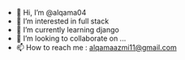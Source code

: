 - 👋 Hi, I’m @alqama04
- 👀 I’m interested in full stack
- 🌱 I’m currently learning django
- 💞️ I’m looking to collaborate on ...
- 📫 How to reach me : alqamaazmi11@gmail.com

<!---
alqama04/alqama04 is a ✨ special ✨ repository because its `README.md` (this file) appears on your GitHub profile.
You can click the Preview link to take a look at your changes.
--->
